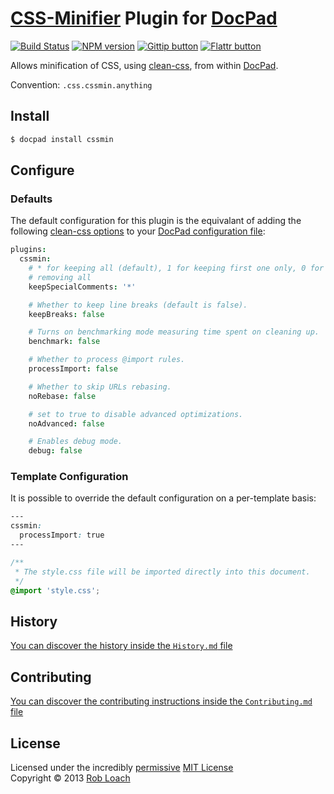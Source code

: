 # [CSS-Minifier](http://github.com/GoalSmashers/clean-css) Plugin for [DocPad](http://docpad.org)

[![Build Status](https://secure.travis-ci.org/RobLoach/docpad-plugin-cssmin.png?branch=master)](http://travis-ci.org/RobLoach/docpad-plugin-cssmin "Check this project's build status on TravisCI")
[![NPM version](https://badge.fury.io/js/docpad-plugin-cssmin.png)](http://badge.fury.io/js/docpad-plugin-cssmin "View this project on NPM")
[![Gittip button](http://img.shields.io/gittip/RobLoach.png)](https://www.gittip.com/RobLoach/ "Support this project using Gittip")
[![Flattr button](http://img.shields.io/flattr/donate.png?color=yellow)](http://flattr.com/thing/2257574/RobLoach "Support this project using Flattr")

Allows minification of CSS, using [clean-css](http://github.com/GoalSmashers/clean-css),
from within [DocPad](https://docpad.org).

Convention:  `.css.cssmin.anything`


## Install

```bash
$ docpad install cssmin
```


## Configure

### Defaults

The default configuration for this plugin is the equivalant of adding the
following [clean-css options](https://github.com/GoalSmashers/clean-css#how-to-use-clean-css-programmatically)
to your [DocPad configuration file](http://docpad.org/docs/config):

``` coffee
plugins:
  cssmin:
    # * for keeping all (default), 1 for keeping first one only, 0 for
    # removing all
    keepSpecialComments: '*'

    # Whether to keep line breaks (default is false).
    keepBreaks: false

    # Turns on benchmarking mode measuring time spent on cleaning up.
    benchmark: false

    # Whether to process @import rules.
    processImport: false

    # Whether to skip URLs rebasing.
    noRebase: false

    # set to true to disable advanced optimizations.
    noAdvanced: false

    # Enables debug mode.
    debug: false
```


### Template Configuration

It is possible to override the default configuration on a per-template basis:

``` css
---
cssmin:
  processImport: true
---

/**
 * The style.css file will be imported directly into this document.
 */
@import 'style.css';
```


## History
[You can discover the history inside the `History.md` file](https://github.com/robloach/docpad-plugin-cssmin/blob/master/HISTORY.md#files)


## Contributing
[You can discover the contributing instructions inside the `Contributing.md` file](https://github.com/robloach/docpad-plugin-cssmin/blob/master/CONTRIBUTING.md#files)


## License
Licensed under the incredibly [permissive](http://en.wikipedia.org/wiki/Permissive_free_software_licence) [MIT License](http://creativecommons.org/licenses/MIT/)
<br/>Copyright &copy; 2013 [Rob Loach](http://robloach.net)

